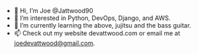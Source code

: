 - 👋 Hi, I’m Joe @Jattwood90
- 👀 I’m interested in Python, DevOps, Django, and AWS.
- 🌱 I’m currently learning the above, jujitsu and the bass guitar.
- 📫 Check out my website devattwood.com or email me at joedevattwood@gmail.com.

<!---
Jattwood90/Jattwood90 is a ✨ special ✨ repository because its `README.md` (this file) appears on your GitHub profile.
You can click the Preview link to take a look at your changes.
--->
